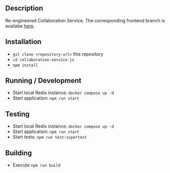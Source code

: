 ## Description

Re-engineered Collaboration Service. The corresponding frontend branch is availabe [here](https://git.se.informatik.uni-kiel.de/ExplorViz/code/frontend/-/tree/socketio?ref_type=heads).

## Installation

- `git clone <repository-url>` this repository
- `cd collaboration-service-js`
- `npm install`

## Running / Development

- Start local Redis instance: `docker compose up -d`
- Start application: `npm run start`

## Testing

- Start local Redis instance: `docker compose up -d`
- Start application: `npm run start`
- Start tests: `npm run test:supertest`

## Building

- Execute `npm run build`
